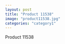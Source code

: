 ```yaml
---
layout: post
title: "Product 11538"
image: "product11538.jpg"
categories: "category1"
---
```

Product 11538
